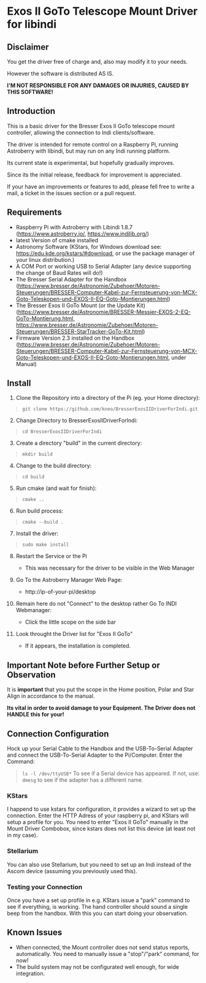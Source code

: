 # Exos II GoTo Telescope Mount Driver for libindi

## Disclaimer
You get the driver free of charge and, also may modify it to your needs.

However the software is distributed AS IS.

**I'M NOT RESPONSIBLE FOR ANY DAMAGES OR INJURIES, CAUSED BY THIS SOFTWARE!**

## Introduction
This is a basic driver for the Bresser Exos II GoTo telescope mount controller, allowing the connection to Indi clients/software.

The driver is intended for remote control on a Raspberry Pi, running Astroberry with libindi, but may run on any Indi running platform.

Its current state is experimental, but hopefully gradually improves.

Since its the initial release, feedback for improvement is appreciated.


If your have an improvements or features to add, please fell free to write a mail, a ticket in the issues section or a pull request.

## Requirements
- Raspberry Pi with Astroberry with Libindi 1.8.7 (https://www.astroberry.io/, https://www.indilib.org/)
- latest Version of cmake installed
- Astronomy Software (KStars, for Windows download see: https://edu.kde.org/kstars/#download, or use the package manager of your linux distribution.)
- A COM Port or working USB to Serial Adapter (any device supporting the change of Baud Rates will do!)
- The Bresser Serial Adapter for the Handbox (https://www.bresser.de/Astronomie/Zubehoer/Motoren-Steuerungen/BRESSER-Computer-Kabel-zur-Fernsteuerung-von-MCX-Goto-Teleskopen-und-EXOS-II-EQ-Goto-Montierungen.html)
- The Bresser Exos II GoTo Mount (or the Update Kit) (https://www.bresser.de/Astronomie/BRESSER-Messier-EXOS-2-EQ-GoTo-Montierung.html, https://www.bresser.de/Astronomie/Zubehoer/Motoren-Steuerungen/BRESSER-StarTracker-GoTo-Kit.html)
- Firmware Version 2.3 installed on the Handbox (https://www.bresser.de/Astronomie/Zubehoer/Motoren-Steuerungen/BRESSER-Computer-Kabel-zur-Fernsteuerung-von-MCX-Goto-Teleskopen-und-EXOS-II-EQ-Goto-Montierungen.html, under Manual)

## Install
1. Clone the Repository into a directory of the Pi (eg. your Home directory):
> ``git clone https://github.com/kneo/BresserExosIIDriverForIndi.git``

2. Change Directory to BresserExosIIDriverForIndi:
> ``cd BresserExosIIDriverForIndi``

3. Create a directory "build" in the current directory:
> ``mkdir build``

4. Change to the build directory:
> ``cd build``

5. Run cmake (and wait for finish):
> ``cmake ..``

6. Run build process:
> ``cmake --build .``

7. Install the driver:
> ``sudo make install``

8. Restart the Service or the Pi
	- This was necessary for the driver to be visible in the Web Manager

9. Go To the Astroberry Manager Web Page:
	- http://ip-of-your-pi/desktop

10. Remain here do not "Connect" to the desktop rather Go To INDI Webmanager:
	- Click the little scope on the side bar

11. Look throught the Driver list for "Exos II GoTo"
	- If it appears, the installation is completed.

## Important Note before Further Setup or Observation
It is **important** that you put the scope in the Home position, Polar and Star Align in accordance to the manual.

**Its vital in order to avoid damage to your Equipment. The Driver does not HANDLE this for your!**

## Connection Configuration
Hock up your Serial Cable to the Handbox and the USB-To-Serial Adapter and connect the USB-To-Serial Adapter to the Pi/Computer.
Enter the Command:
> ``ls -l /dev/ttyUSB*``
To see if a Serial device has appeared.
If not, use:
> ``dmesg``
to see if the adapter has a different name.

### KStars
I happend to use kstars for configuration, it provides a wizard to set up the connection.
Enter the HTTP Adress of your raspberry pi, and KStars will setup a profile for you.
You need to enter "Exos II GoTo" manually in the Mount Driver Combobox, since kstars does not list this device (at least not in my case).

### Stellarium
You can also use Stellarium, but you need to set up an Indi instead of the Ascom device (assuming you previously used this).

### Testing your Connection
Once you have a set up profile in e.g. KStars issue a "park" command to see if everything, is working. 
The hand controller should sound a single beep from the handbox.
With this you can start doing your observation.

## Known Issues
- When connected, the Mount controller does not send status reports, automatically. You need to manually issue a "stop"/"park" command, for now!
- The build system may not be configurated well enough, for wide integration.
